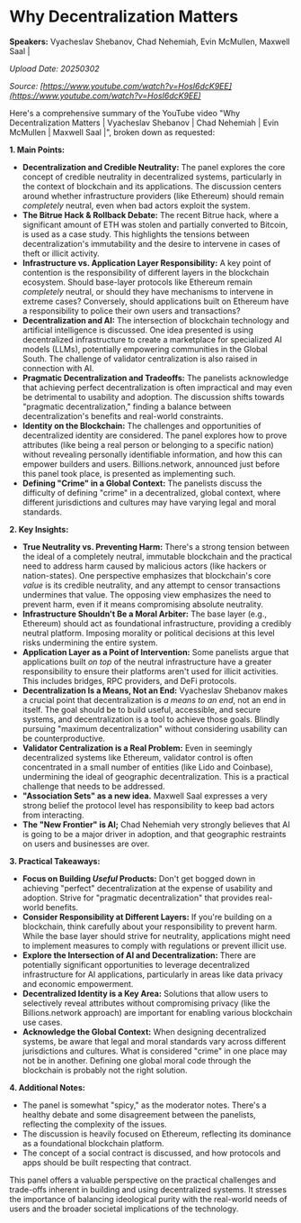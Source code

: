 # Why Decentralization Matters

**Speakers:** Vyacheslav Shebanov, Chad Nehemiah, Evin McMullen, Maxwell Saal |


*Upload Date: 20250302*

*Source: [https://www.youtube.com/watch?v=HosI6dcK9EE](https://www.youtube.com/watch?v=HosI6dcK9EE)*

Here's a comprehensive summary of the YouTube video "Why Decentralization Matters | Vyacheslav Shebanov | Chad Nehemiah | Evin McMullen | Maxwell Saal |", broken down as requested:

**1. Main Points:**

*   **Decentralization and Credible Neutrality:** The panel explores the core concept of credible neutrality in decentralized systems, particularly in the context of blockchain and its applications.  The discussion centers around whether infrastructure providers (like Ethereum) should remain *completely* neutral, even when bad actors exploit the system.
*   **The Bitrue Hack & Rollback Debate:**  The recent Bitrue hack, where a significant amount of ETH was stolen and partially converted to Bitcoin, is used as a case study.  This highlights the tensions between decentralization's immutability and the desire to intervene in cases of theft or illicit activity.
*   **Infrastructure vs. Application Layer Responsibility:** A key point of contention is the responsibility of different layers in the blockchain ecosystem. Should base-layer protocols like Ethereum remain *completely* neutral, or should they have mechanisms to intervene in extreme cases?  Conversely, should applications built on Ethereum have a responsibility to police their own users and transactions?
*   **Decentralization and AI:**  The intersection of blockchain technology and artificial intelligence is discussed.  One idea presented is using decentralized infrastructure to create a marketplace for specialized AI models (LLMs), potentially empowering communities in the Global South.  The challenge of validator centralization is also raised in connection with AI.
*  **Pragmatic Decentralization and Tradeoffs:** The panelists acknowledge that achieving perfect decentralization is often impractical and may even be detrimental to usability and adoption.  The discussion shifts towards "pragmatic decentralization," finding a balance between decentralization's benefits and real-world constraints.
*   **Identity on the Blockchain:** The challenges and opportunities of decentralized identity are considered.  The panel explores how to prove attributes (like being a real person or belonging to a specific nation) without revealing personally identifiable information, and how this can empower builders and users. Billions.network, announced just before this panel took place, is presented as implementing such.
*   **Defining "Crime" in a Global Context:** The panelists discuss the difficulty of defining "crime" in a decentralized, global context, where different jurisdictions and cultures may have varying legal and moral standards.

**2. Key Insights:**

*   **True Neutrality vs. Preventing Harm:**  There's a strong tension between the ideal of a completely neutral, immutable blockchain and the practical need to address harm caused by malicious actors (like hackers or nation-states).  One perspective emphasizes that blockchain's core *value* is its credible neutrality, and any attempt to censor transactions undermines that value.  The opposing view emphasizes the need to prevent harm, even if it means compromising absolute neutrality.
*   **Infrastructure Shouldn't Be a Moral Arbiter:**  The base layer (e.g., Ethereum) should act as foundational infrastructure, providing a credibly neutral platform. Imposing morality or political decisions at this level risks undermining the entire system.
*   **Application Layer as a Point of Intervention:**  Some panelists argue that applications built *on top* of the neutral infrastructure have a greater responsibility to ensure their platforms aren't used for illicit activities. This includes bridges, RPC providers, and DeFi protocols.
*   **Decentralization Is a Means, Not an End:** Vyacheslav Shebanov makes a crucial point that decentralization is *a means to an end*, not an end in itself. The goal should be to build useful, accessible, and secure systems, and decentralization is a tool to achieve those goals.  Blindly pursuing "maximum decentralization" without considering usability can be counterproductive.
*   **Validator Centralization is a Real Problem:** Even in seemingly decentralized systems like Ethereum, validator control is often concentrated in a small number of entities (like Lido and Coinbase), undermining the ideal of geographic decentralization.  This is a practical challenge that needs to be addressed.
* **"Association Sets" as a new idea.** Maxwell Saal expresses a very strong belief the protocol level has responsibility to keep bad actors from interacting.
* **The "New Frontier" is AI;** Chad Nehemiah very strongly believes that AI is going to be a major driver in adoption, and that geographic restraints on users and businesses are over.

**3. Practical Takeaways:**

*   **Focus on Building *Useful* Products:**  Don't get bogged down in achieving "perfect" decentralization at the expense of usability and adoption.  Strive for "pragmatic decentralization" that provides real-world benefits.
*   **Consider Responsibility at Different Layers:**  If you're building on a blockchain, think carefully about your responsibility to prevent harm.  While the base layer should strive for neutrality, applications might need to implement measures to comply with regulations or prevent illicit use.
*   **Explore the Intersection of AI and Decentralization:**  There are potentially significant opportunities to leverage decentralized infrastructure for AI applications, particularly in areas like data privacy and economic empowerment.
*   **Decentralized Identity is a Key Area:** Solutions that allow users to selectively reveal attributes without compromising privacy (like the Billions.network approach) are important for enabling various blockchain use cases.
*   **Acknowledge the Global Context:**  When designing decentralized systems, be aware that legal and moral standards vary across different jurisdictions and cultures. What is considered "crime" in one place may not be in another. Defining one global moral code through the blockchain is probably not the right solution.

**4. Additional Notes:**

*   The panel is somewhat "spicy," as the moderator notes. There's a healthy debate and some disagreement between the panelists, reflecting the complexity of the issues.
*   The discussion is heavily focused on Ethereum, reflecting its dominance as a foundational blockchain platform.
* The concept of a social contract is discussed, and how protocols and apps should be built respecting that contract.

This panel offers a valuable perspective on the practical challenges and trade-offs inherent in building and using decentralized systems. It stresses the importance of balancing ideological purity with the real-world needs of users and the broader societal implications of the technology.